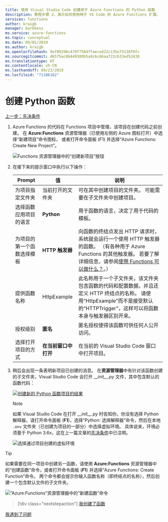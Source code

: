 ```yaml
---
title: 使用 Visual Studio Code 创建用于 Azure Functions 的 Python 函数
description: 教程步骤 2，演示如何使用用于 VS Code 的 Azure Functions 扩展。
services: functions
author: kraigb
manager: barbkess
ms.service: azure-functions
ms.topic: conceptual
ms.date: 09/02/2019
ms.author: kraigb
ms.openlocfilehash: 9af09298c479f7584ffaece422c135e75138f0fc
ms.sourcegitcommit: d6575ac86449380b5a9c6c66aa722cb33ed53438
ms.translationtype: HT
ms.contentlocale: zh-CN
ms.lasthandoff: 09/23/2019
ms.locfileid: "71186162"
---
```

# <a name="create-the-python-function"></a>创建 Python 函数

[上一步：先决条件](tutorial-vs-code-serverless-python-01.md)

1. Azure Functions 的代码在 Functions  项目中管理，该项目在创建代码之前创建。 在 **Azure:Functions** 资源管理器（已使用左侧的 Azure 图标打开）中选择“新建项目”命令图标，  或者打开命令面板 (F1) 并选择“Azure Functions:  Create New Project”。

    ![Functions 资源管理器中的“创建新项目”按钮](media/tutorial-vs-code-serverless-python/project-create-new.png)

1. 在接下来的提示窗口中执行以下操作：

    | Prompt | 值 | 说明 |
    | --- | --- | --- |
    | 为项目指定文件夹 | 当前打开的文件夹 | 可在其中创建项目的文件夹。 可能需要在子文件夹中创建项目。 |
    | 选择函数应用项目的语言 | **Python** | 用于函数的语言，决定了用于代码的模板。 |
    | 为项目的第一个函数选择模板 | **HTTP 触发器** | 向函数的终结点发出 HTTP 请求时，系统就会运行一个使用 HTTP 触发器的函数。 （有各种用于 Azure Functions 的其他触发器。 若要了解详细信息，请参阅[使用 Functions 可以做什么？](/azure/azure-functions/functions-overview#what-can-i-do-with-functions)。） |
    | 提供函数名称 | HttpExample | 此名称用于一个子文件夹，该文件夹包含函数的代码和配置数据，并且还定义 HTTP 终结点的名称。 请使用“HttpExample”而不是接受默认的“HTTPTrigger”，这样可以将函数本身与触发器区别开来。 |
    | 授权级别 | **匿名** | 匿名授权使得该函数可供任何人公开访问。 |
    | 选择打开项目的方式 | **在当前窗口中打开** | 在当前的 Visual Studio Code 窗口中打开项目。 |

1. 稍后会出现一条表明新项目已创建的消息。 在**资源管理器**中有针对该函数创建的子文件夹，Visual Studio Code 会打开 *\_\_init\_\_.py* 文件，其中包含默认的函数代码：

    [![创建新的 Python 函数项目的结果](media/tutorial-vs-code-serverless-python/project-create-results.png)](media/tutorial-vs-code-serverless-python/project-create-results.png)

    > [!NOTE]
    > 如果 Visual Studio Code 在打开 *\_\_init\_\_.py* 时告知你，你没有选择 Python 解释器，请打开命令面板 (**F1**)，选择“Python:  选择解释器”命令，然后在本地 `.env` 文件夹（已创建为项目的一部分）中选择虚拟环境。 具体说来，环境必须基于 Python 3.6x，这在上一篇文章的[先决条件](tutorial-vs-code-serverless-python-01.md#prerequisites)中已注明。
    >
    > ![选择通过项目创建的虚拟环境](media/tutorial-vs-code-serverless-python/select-venv-interpreter.png)

> [!TIP]
> 如果需要在同一项目中创建另一函数，请使用  **Azure:Functions** 资源管理器中的“创建函数”命令，或者打开命令面板 (**F1**) 并选择“Azure Functions:  Create Function”命令。 两个命令都会提示你输入函数名称（即终结点的名称），然后创建一个包含默认文件的子文件夹。
>
> ![“Azure:Functions”资源管理器中的“新建函数”命令](media/tutorial-vs-code-serverless-python/function-create-new.png)

> [!div class="nextstepaction"]
> [我创建了函数](tutorial-vs-code-serverless-python-03.md)

[我遇到了问题](https://www.research.net/r/PWZWZ52?tutorial=vscode-functions-python&step=02-create-function)

